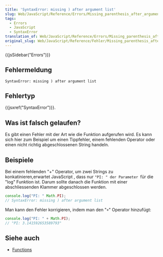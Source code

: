```yaml
---
title: 'SyntaxError: missing ) after argument list'
slug: Web/JavaScript/Reference/Errors/Missing_parenthesis_after_argument_list
tags:
  - Errors
  - JavaScript
  - SyntaxError
translation_of: Web/JavaScript/Reference/Errors/Missing_parenthesis_after_argument_list
original_slug: Web/JavaScript/Reference/Fehler/Missing_parenthesis_after_argument_list
---
```

{{jsSidebar("Errors")}}

## Fehlermeldung

    SyntaxError: missing ) after argument list

## Fehlertyp

{{jsxref("SyntaxError")}}.

## Was ist falsch gelaufen?

Es gibt einen Fehler mit der Art wie die Funktion aufgerufen wird. Es kann sich hier zum Beispiel um einen Tippfehler, einem fehlenden Operator oder einen nicht richtig abgeschlossenen String handeln.

## Beispiele

Bei einem fehlenden "+" Operator, um zwei Strings zu konkatinieren,erwartet JavaScript , dass nur `"PI: " der Parameter `für die "log" Funktion ist. Darum sollte danach die Funktion mit einer abschliessenden Klammer abgeschlossen werden.

```js example-bad
console.log("PI: " Math.PI);
// SyntaxError: missing ) after argument list
```

Man kann den Fehler korrigieren, indem man den "`+`" Operator hinzufügt:

```js example-good
console.log("PI: " + Math.PI);
// "PI: 3.141592653589793"
```

## Siehe auch

- [Functions](/de/docs/Web/JavaScript/Guide/Functions)
